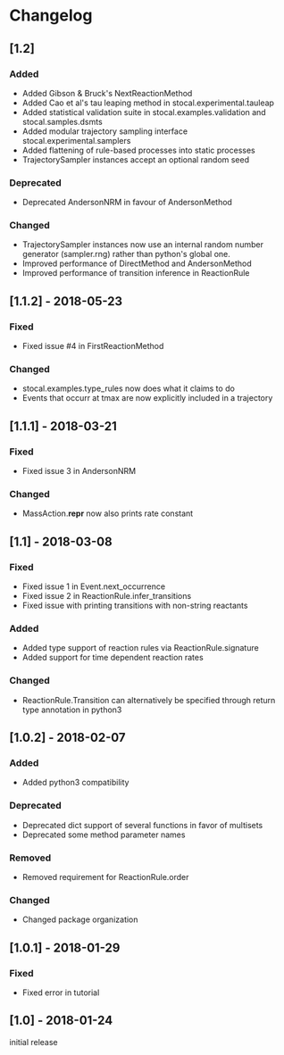 # Changelog

## [1.2]

### Added
- Added Gibson & Bruck's NextReactionMethod
- Added Cao et al's tau leaping method in stocal.experimental.tauleap
- Added statistical validation suite in stocal.examples.validation and stocal.samples.dsmts
- Added modular trajectory sampling interface stocal.experimental.samplers
- Added flattening of rule-based processes into static processes
- TrajectorySampler instances accept an optional random seed

### Deprecated
- Deprecated AndersonNRM in favour of AndersonMethod

### Changed
- TrajectorySampler instances now use an internal random number generator (sampler.rng) rather than python's global one.
- Improved performance of DirectMethod and AndersonMethod
- Improved performance of transition inference in ReactionRule

## [1.1.2] - 2018-05-23

### Fixed
- Fixed issue #4 in FirstReactionMethod

### Changed
- stocal.examples.type_rules now does what it claims to do
- Events that occurr at tmax are now explicitly included in a trajectory


## [1.1.1] - 2018-03-21

### Fixed
- Fixed issue 3 in AndersonNRM

### Changed
- MassAction.__repr__ now also prints rate constant


## [1.1] - 2018-03-08

### Fixed
- Fixed issue 1 in Event.next_occurrence
- Fixed issue 2 in ReactionRule.infer_transitions
- Fixed issue with printing transitions with non-string reactants

### Added
- Added type support of reaction rules via ReactionRule.signature
- Added support for time dependent reaction rates

### Changed
- ReactionRule.Transition can alternatively be specified through return type annotation in python3


## [1.0.2] - 2018-02-07

### Added
- Added python3 compatibility

### Deprecated
- Deprecated dict support of several functions in favor of multisets
- Deprecated some method parameter names

### Removed
- Removed requirement for ReactionRule.order

### Changed
- Changed package organization


## [1.0.1] - 2018-01-29

### Fixed
- Fixed error in tutorial


## [1.0] - 2018-01-24

initial release
